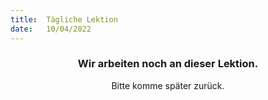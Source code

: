 ```yaml
---
title:  Tägliche Lektion
date:   10/04/2022
---
```


### <center>Wir arbeiten noch an dieser Lektion.</center>
<center>Bitte komme später zurück.</center>